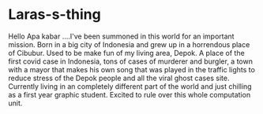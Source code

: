 # Laras-s-thing
Hello
Apa kabar 
....I've been summoned in this world for an important mission. Born in a big city of Indonesia and grew up in a horrendous place of Cibubur. Used to be make fun of my living area, Depok. A place of the first covid case in Indonesia, tons of cases of murderer and burgler, a town with a mayor that makes his own song that was played in the traffic lights to reduce stress of the Depok people and all the viral ghost cases site. Currently living in an completely different part of the world and just chilling as a first year graphic student. Excited to rule over this whole computation unit.
